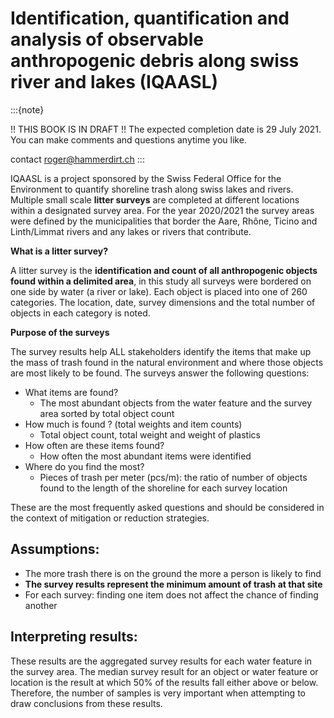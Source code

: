 # Identification, quantification and analysis of observable anthropogenic debris along swiss river and lakes (IQAASL)



:::{note}

!! THIS BOOK IS IN DRAFT !!
The expected completion date is 29 July 2021. You can make comments and questions anytime you like.

contact roger@hammerdirt.ch
:::

IQAASL is a project sponsored by the Swiss Federal Office for the Environment to quantify shoreline trash along swiss lakes and rivers. Multiple small scale **litter surveys** are completed at different locations within a designated survey area. For the year 2020/2021 the survey areas were defined by the municipalities that border the Aare, Rhône, Ticino and Linth/Limmat rivers and any lakes or rivers that contribute.

**What is a litter survey?**

A litter survey is the **identification and count of all anthropogenic objects found within a delimited area**, in this study all surveys were bordered on one side by water (a river or lake). Each object is placed into one of 260 categories. The location, date, survey dimensions and the total number of objects in each category is noted. 

**Purpose of the surveys**

The survey results help ALL stakeholders identify the items that make up the mass of trash found in the natural environment and where those objects are most likely to be found. The surveys answer the following questions:

*  What items are found?
   * The most abundant objects from the water feature and the survey area sorted by total object count 
*  How much is found ? (total weights and item counts)
   * Total object count, total weight and weight of plastics
*  How often are these items found?
   * How often the most abundant items were identified
*  Where do you find the most?
   * Pieces of trash per meter (pcs/m): the ratio of number of objects found to the length of the shoreline for each survey location

These are the most frequently asked questions and should be considered in the context of mitigation or reduction strategies.

## Assumptions:

*  The more trash there is on the ground the more a person is likely to find
*  **The survey results represent the minimum amount of trash at that site**
*  For each survey: finding one item does not affect the chance of finding another

## Interpreting results:

These results are the aggregated survey results for each water feature in the survey area. The median survey result for an object or water feature or location is the result at which 50% of the results fall either above or below. Therefore, the number of samples is very important when attempting to draw conclusions from these results.